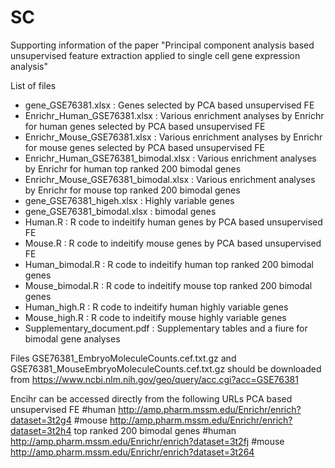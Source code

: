 # SC
Supporting information of the paper "Principal component analysis based unsupervised feature extraction applied to single cell gene expression analysis"

List of files
* gene_GSE76381.xlsx : Genes selected by PCA based unsupervised FE
* Enrichr_Human_GSE76381.xlsx : Various enrichment analyses by Enrichr for human genes selected by PCA based unsupervised FE
* Enrichr_Mouse_GSE76381.xlsx : Various enrichment analyses by Enrichr for mouse genes selected by PCA based unsupervised FE
* Enrichr_Human_GSE76381_bimodal.xlsx : Various enrichment analyses by Enrichr for human top ranked 200 bimodal genes
* Enrichr_Mouse_GSE76381_bimodal.xlsx : Various enrichment analyses by Enrichr for mouse top ranked 200 bimodal genes
* gene_GSE76381_higeh.xlsx : Highly variable genes
* gene_GSE76381_bimodal.xlsx : bimodal genes
* Human.R : R code to indeitify human genes by PCA based unsupervised FE
* Mouse.R : R code to indeitify mouse genes by PCA based unsupervised FE
* Human_bimodal.R : R code to indeitify human top ranked 200 bimodal genes
* Mouse_bimodal.R : R code to indeitify mouse top ranked 200 bimodal genes
* Human_high.R : R code to indeitify human highly variable genes
* Mouse_high.R : R code to indeitify mouse highly variable genes
* Supplementary_document.pdf : Supplementary tables and a fiure for bimodal gene analyses

Files GSE76381_EmbryoMoleculeCounts.cef.txt.gz and GSE76381_MouseEmbryoMoleculeCounts.cef.txt.gz should be downloaded from https://www.ncbi.nlm.nih.gov/geo/query/acc.cgi?acc=GSE76381

Encihr can be accessed directly from the following URLs
PCA based unsupervised FE
#human
http://amp.pharm.mssm.edu/Enrichr/enrich?dataset=3t2g4
#mouse
http://amp.pharm.mssm.edu/Enrichr/enrich?dataset=3t2h4
top ranked 200 bimodal genes
#human
http://amp.pharm.mssm.edu/Enrichr/enrich?dataset=3t2fj
#mouse
http://amp.pharm.mssm.edu/Enrichr/enrich?dataset=3t264
